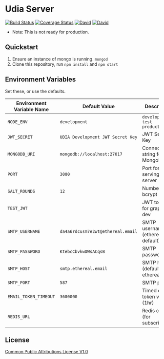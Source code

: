 # Udia Server

[![Build Status](https://img.shields.io/travis/udia-software/udia-server.svg)](https://travis-ci.org/udia-software/udia-server)
[![Coverage Status](https://img.shields.io/coveralls/github/udia-software/udia-server.svg)](https://coveralls.io/github/udia-software/udia-server?branch=master)
[![David](https://img.shields.io/david/udia-software/udia-server.svg)](https://david-dm.org/udia-software/udia-server)
[![David](https://img.shields.io/david/dev/udia-software/udia-server.svg)](https://david-dm.org/udia-software/udia-server?type=dev)

* Note: This is not ready for production.

## Quickstart

1. Ensure an instance of mongo is running. `mongod`
2. Clone this repository, run `npm install` and `npm start`

## Environment Variables

Set these, or use the defaults.

| Environment Variable Name | Default Value                     | Description                       |
|---------------------------|-----------------------------------|-----------------------------------|
| `NODE_ENV`                | `development`                     | `development` `test` `production` |
| `JWT_SECRET`              | `UDIA Development JWT Secret Key` | JWT Secret Key                    |
| `MONGODB_URI`             | `mongodb://localhost:27017`       | Connection string for MongoDB     |
| `PORT`                    | `3000`                            | Port for serving http server      |
| `SALT_ROUNDS`             | `12`                              | Number of bcrypt rounds           |
| `TEST_JWT`                | ` `                               | JWT to use for graphiql in dev    |
| `SMTP_USERNAME`           | `da4a6rdcusm7e2wt@ethereal.email` | SMTP username (ethereal default)  |
| `SMTP_PASSWORD`           | `KtebcCbvkwDWsACqsB`              | SMTP password                     |
| `SMTP_HOST`               | `smtp.ethereal.email`             | SMTP host (defaults to ethereal)  |
| `SMTP_PORT`               | `587`                             | SMTP port                         |
| `EMAIL_TOKEN_TIMEOUT`     | `3600000`                         | Timed email token validity (1hr)  |
| `REDIS_URL`               | ` `                               | Redis conn (for subscriptions)    |

## License

[Common Public Attributions License V1.0](LICENSE)
